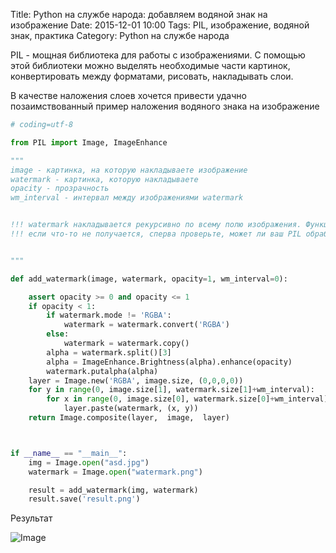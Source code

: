 Title: Python на службе народа: добавляем водяной знак на изображение
Date: 2015-12-01 10:00
Tags: PIL, изображение, водяной знак, практика
Category: Python на службе народа

PIL - мощная библиотека для работы с изображениями. С помощью этой библиотеки можно выделять необходимые части картинок, конвертировать между форматами, рисовать, накладывать слои. 

В качестве наложения слоев хочется привести удачно позаимствованный пример наложения водяного знака на изображение

```python
# coding=utf-8

from PIL import Image, ImageEnhance

"""
image - картинка, на которую накладываете изображение
watermark - картинка, которую накладываете
opacity - прозрачность
wm_interval - интервал между изображениями watermark


!!! watermark накладывается рекурсивно по всему полю изображения. Функция возвращает уже готовое изображение, которое надо еще сохранить.
!!! если что-то не получается, сперва проверьте, может ли ваш PIL обрабатывать изображения jpeg, png, gif. бывает что PIL установлен, но всем любимые форматы вовсе не поддерживает, т.к. не (корректно) установлен libjpeg и т.п.


"""

def add_watermark(image, watermark, opacity=1, wm_interval=0):

    assert opacity >= 0 and opacity <= 1
    if opacity < 1:
        if watermark.mode != 'RGBA':
            watermark = watermark.convert('RGBA')
        else:
            watermark = watermark.copy()
        alpha = watermark.split()[3]
        alpha = ImageEnhance.Brightness(alpha).enhance(opacity)
        watermark.putalpha(alpha)
    layer = Image.new('RGBA', image.size, (0,0,0,0))
    for y in range(0, image.size[1], watermark.size[1]+wm_interval):
        for x in range(0, image.size[0], watermark.size[0]+wm_interval):
            layer.paste(watermark, (x, y))
    return Image.composite(layer,  image,  layer)



if __name__ == "__main__":
    img = Image.open("asd.jpg")
    watermark = Image.open("watermark.png")

    result = add_watermark(img, watermark)
    result.save('result.png')

```

Результат

![Image](http://pynsk.ru/images/posts/watermark_result.png)